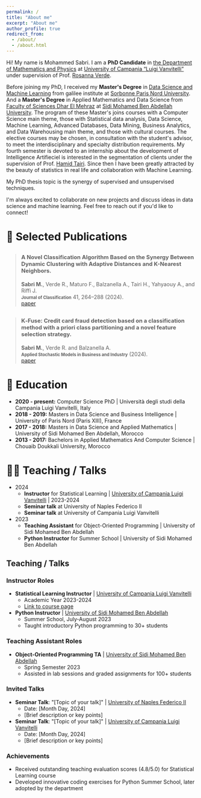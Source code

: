```yaml
---
permalink: /
title: "About me"
excerpt: "About me"
author_profile: true
redirect_from: 
  - /about/
  - /about.html
---
```


Hi! My name is Mohammed Sabri. I am a **PhD Candidate** in [the Department of Mathematics and Physics](https://www.matfis.unicampania.it/) at [University of Campania “Luigi Vanvitelli”](https://international.unicampania.it/index.php/en/) under supervision of Prof. [Rosanna Verde](https://www.researchgate.net/profile/Rosanna_Verde).

Before joining my PhD, I received my **Master's Degree** in [Data Science and Machine Learning](https://lipn.univ-paris13.fr/~bennani/Web_Master_Info/Master_Info_EID2_Anglais.html) from galilee institute at [Sorbonne Paris Nord University](https://galilee.univ-paris13.fr/). And a **Master's Degree** in Applied Mathematics and Data Science from [Faculty of Sciences Dhar El Mehraz](http://www.fsdmfes.ac.ma/) at [Sidi Mohamed Ben Abdellah University](http://www.usmba.ac.ma/~usmba2/). The program of these Master's joins courses with a Computer Science main theme, those with Statistical data analysis, Data Science, Machine Learning, Advanced Databases, Data Mining, Business Analytics, and Data Warehousing main theme, and those with cultural courses. The elective courses may be chosen, in consultation with the student's advisor, to meet the interdisciplinary  and specialty distribution requirements. My fourth semester is devoted to an internship about the development of Intelligence Artifieciel is interested in the segmentation of clients under the supervision of Prof. [Hamid Tairi](https://scholar.google.fr/citations?user=eBF5ZcwAAAAJ&hl=fr). Since then I have been greatly attracted by the beauty of statistics in real life and collaboration with Machine Learning.

My PhD thesis topic is the synergy of supervised and unsupervised techniques.


I'm always excited to collaborate on new projects and discuss ideas in data science and machine learning. Feel free to reach out if you'd like to connect!

# 📝 Selected Publications

> ## <span style="font-size: 0.7em;">A Novel Classification Algorithm Based on the Synergy Between Dynamic Clustering with Adaptive Distances and K-Nearest Neighbors.</span> <br>
> **Sabri M.**, Verde R., Maturo F., Balzanella A., Tairi H., Yahyaouy A., and Riffi J. <br>
> **<span style="font-size: 0.8em;">Journal of Classification</span>** 41, 264–288 (2024). <br>
> [paper](https://link.springer.com/article/10.1007/s00357-024-09471-5)

> ## <span style="font-size: 0.7em;"> K‐Fuse: Credit card fraud detection based on a classification method with a priori class partitioning and a novel feature selection strategy. </span> <br>
> **Sabri M.**, Verde R. and Balzanella A. <br>
> **<span style="font-size: 0.8em;">Applied Stochastic Models in Business and Industry</span>** (2024). <br>
> [paper](https://onlinelibrary.wiley.com/doi/abs/10.1002/asmb.2868)

# 📖 Education
- **2020 - present:** Computer Science PhD &#124; Università degli studi della Campania Luigi Vanvitelli, Italy
- **2018 - 2019:** Masters in Data Science and Business Intelligence &#124; University of Paris Nord (Paris XIII), France
- **2017 - 2018:** Masters in Data Science and Applied Mathematics &#124; University of Sidi Mohamed Ben Abdellah, Morocco
- **2013 - 2017:** Bachelors in Applied Mathematics And Computer Science &#124; Chouaib Doukkali University, Morocco

# 👨‍🏫 Teaching / Talks
- 2024
  - **Instructor** for Statistical Learning &#124; [University of Campania Luigi Vanvitelli](https://www.matfis.unicampania.it/dipartimento/avvisi/655-avviso-inizio-corso-statistical-learning-data-analytics-2) &#124; 2023-2024
  - **Seminar talk** at University of Naples Federico II
  - **Seminar talk** at University of Campania Luigi Vanvitelli
- 2023
  - **Teaching Assistant** for Object-Oriented Programming &#124; University of Sidi Mohamed Ben Abdellah
  - **Python Instructor** for Summer School &#124; University of Sidi Mohamed Ben Abdellah

<section id="teaching-talks">
  <h2>Teaching / Talks</h2>
  
  <h3>Instructor Roles</h3>
  <ul>
    <li>
      <strong>Statistical Learning Instructor</strong> | <a href="https://www.unicampania.it/">University of Campania Luigi Vanvitelli</a>
      <ul>
        <li>Academic Year 2023-2024</li>
        <li><a href="#">Link to course page</a></li>
      </ul>
    </li>
    <li>
      <strong>Python Instructor</strong> | <a href="http://www.usmba.ac.ma/">University of Sidi Mohamed Ben Abdellah</a>
      <ul>
        <li>Summer School, July-August 2023</li>
        <li>Taught introductory Python programming to 30+ students</li>
      </ul>
    </li>
  </ul>

  <h3>Teaching Assistant Roles</h3>
  <ul>
    <li>
      <strong>Object-Oriented Programming TA</strong> | <a href="http://www.usmba.ac.ma/">University of Sidi Mohamed Ben Abdellah</a>
      <ul>
        <li>Spring Semester 2023</li>
        <li>Assisted in lab sessions and graded assignments for 100+ students</li>
      </ul>
    </li>
  </ul>

  <h3>Invited Talks</h3>
  <ul>
    <li>
      <strong>Seminar Talk</strong>: "[Topic of your talk]" | <a href="http://www.unina.it/">University of Naples Federico II</a>
      <ul>
        <li>Date: [Month Day, 2024]</li>
        <li>[Brief description or key points]</li>
      </ul>
    </li>
    <li>
      <strong>Seminar Talk</strong>: "[Topic of your talk]" | <a href="https://www.unicampania.it/">University of Campania Luigi Vanvitelli</a>
      <ul>
        <li>Date: [Month Day, 2024]</li>
        <li>[Brief description or key points]</li>
      </ul>
    </li>
  </ul>

  <h3>Achievements</h3>
  <ul>
    <li>Received outstanding teaching evaluation scores (4.8/5.0) for Statistical Learning course</li>
    <li>Developed innovative coding exercises for Python Summer School, later adopted by the department</li>
  </ul>
</section>
